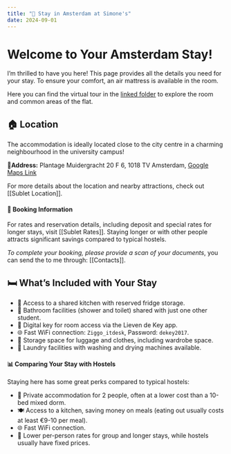 ```yaml
---
title: "🏡 Stay in Amsterdam at Simone's"
date: 2024-09-01
---
```

# Welcome to Your Amsterdam Stay!

I’m thrilled to have you here! This page provides all the details you need for your stay. To ensure your comfort, an air mattress is available in the room.

Here you can find the virtual tour in the [linked folder](https://drive.google.com/drive/folders/1-7f7a5VgVAEEpvizZq2wrDy3f_JXPfSS) to explore the room and common areas of the flat.
## 🏠 Location

The accommodation is ideally located close to the city centre in a charming neighbourhood in the university campus!

📍**Address:** Plantage Muidergracht 20 F 6, 1018 TV Amsterdam, [Google Maps Link](https://maps.app.goo.gl/C9HoHJwsBGpm7BPL6)  

For more details about the location and nearby attractions, check out [[Sublet Location]].

#### 💸 Booking Information
For rates and reservation details, including deposit and special rates for longer stays, visit [[Sublet Rates]]. Staying longer or with other people attracts significant savings compared to typical hostels.

_To complete your booking, please provide a scan of your documents_, you can send the to me through: [[Contacts]].
## 🛏️ What’s Included with Your Stay

- 🍳 Access to a shared kitchen with reserved fridge storage.
- 🚿 Bathroom facilities (shower and toilet) shared with just one other student.
- 🔑 Digital key for room access via the Lieven de Key app.
- 🌐 Fast WiFi connection: `Ziggo_itdesk`, Password: `dekey2017`.
- 🧳 Storage space for luggage and clothes, including wardrobe space.
- 🧺 Laundry facilities with washing and drying machines available.
#### 📊 Comparing Your Stay with Hostels
Staying here has some great perks compared to typical hostels:
- 🛌 Private accommodation for 2 people, often at a lower cost than a 10-bed mixed dorm.
- 🍽️ Access to a kitchen, saving money on meals (eating out usually costs at least €9-10 per meal).
- 🌐 Fast WiFi connection.
- 👬 Lower per-person rates for group and longer stays, while hostels usually have fixed prices.